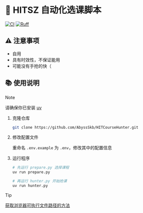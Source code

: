 # 🎯 HITSZ 自动化选课脚本

[![CI](https://github.com/AbyssSkb/HITCourseHunter/actions/workflows/ci.yml/badge.svg)](https://github.com/AbyssSkb/HITCourseHunter/actions/workflows/ci.yml)
[![Ruff](https://img.shields.io/endpoint?url=https://raw.githubusercontent.com/astral-sh/ruff/main/assets/badge/v2.json)](https://github.com/astral-sh/ruff)

## ⚠️ 注意事项

- 自用
- 具有时效性，不保证能用
- 可能没有手抢的快（

## 📚 使用说明

> [!NOTE]
> 请确保你已安装 [uv](https://docs.astral.sh/uv/getting-started/installation/)

1. 克隆仓库

   ```bash
   git clone https://github.com/AbyssSkb/HITCourseHunter.git
   ```

2. 修改配置文件

   重命名 `.env.example` 为 `.env`，修改其中的配置信息

3. 运行程序

   ```bash
   # 先运行 prepare.py 选择课程
   uv run prepare.py
   
   # 再运行 hunter.py 开始抢课
   uv run hunter.py
   ```

> [!TIP]
> [获取浏览器可执行文件路径的方法](https://drissionpage.cn/get_start/before_start/#2%EF%B8%8F%E2%83%A3-%E8%AE%BE%E7%BD%AE%E8%B7%AF%E5%BE%84)
